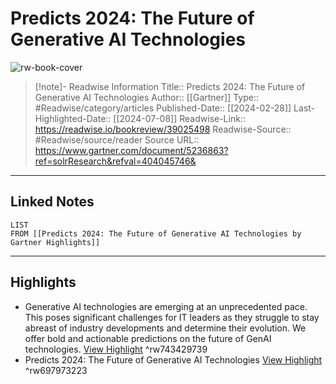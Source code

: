 # Predicts 2024: The Future of Generative AI Technologies

![rw-book-cover](https://emtemp.gcom.cloud/ngw/globalassets/gartner-tile.jpg)
<br>
>[!note]- Readwise Information
>Title:: Predicts 2024: The Future of Generative AI Technologies
>Author:: [[Gartner]]
>Type:: #Readwise/category/articles
>Published-Date:: [[2024-02-28]]
>Last-Highlighted-Date:: [[2024-07-08]]
>Readwise-Link:: https://readwise.io/bookreview/39025498
>Readwise-Source:: #Readwise/source/reader
>Source URL:: https://www.gartner.com/document/5236863?ref=solrResearch&refval=404045746&
--- 

## Linked Notes
```dataview
LIST
FROM [[Predicts 2024: The Future of Generative AI Technologies by Gartner Highlights]]
```

---

## Highlights
- Generative AI technologies are emerging at an unprecedented pace. This poses significant challenges for IT leaders as they struggle to stay abreast of industry developments and determine their evolution. We offer bold and actionable predictions on the future of GenAI technologies. [View Highlight](https://readwise.io/open/743429739) ^rw743429739
- Predicts 2024: The Future of Generative AI Technologies [View Highlight](https://readwise.io/open/697973223) ^rw697973223
